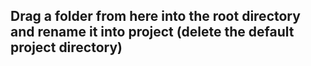 ## Drag a folder from here into the root directory and rename it into project (delete the default project directory)